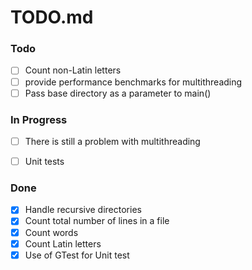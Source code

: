 # TODO.md


### Todo

- [ ] Count non-Latin letters
- [ ] provide performance benchmarks for multithreading
- [ ] Pass base directory as a parameter to main() 

### In Progress

- [ ] There is still a problem with multithreading
- [ ] Unit tests


### Done 

- [x] Handle recursive directories
- [x] Count total number of lines in a file  
- [x] Count words
- [x] Count Latin letters
- [x] Use of GTest for Unit test  